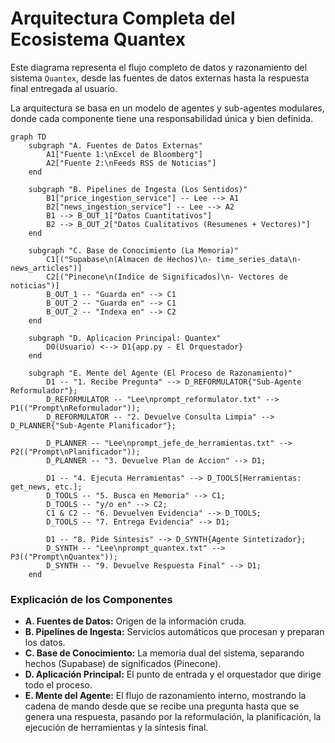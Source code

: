 # Arquitectura Completa del Ecosistema Quantex

Este diagrama representa el flujo completo de datos y razonamiento del sistema `Quantex`, desde las fuentes de datos externas hasta la respuesta final entregada al usuario.

La arquitectura se basa en un modelo de agentes y sub-agentes modulares, donde cada componente tiene una responsabilidad única y bien definida.

```mermaid
graph TD
    subgraph "A. Fuentes de Datos Externas"
        A1["Fuente 1:\nExcel de Bloomberg"]
        A2["Fuente 2:\nFeeds RSS de Noticias"]
    end

    subgraph "B. Pipelines de Ingesta (Los Sentidos)"
        B1["price_ingestion_service"] -- Lee --> A1
        B2["news_ingestion_service"] -- Lee --> A2
        B1 --> B_OUT_1["Datos Cuantitativos"]
        B2 --> B_OUT_2["Datos Cualitativos (Resumenes + Vectores)"]
    end

    subgraph "C. Base de Conocimiento (La Memoria)"
        C1[("Supabase\n(Almacen de Hechos)\n- time_series_data\n- news_articles")]
        C2[("Pinecone\n(Indice de Significados)\n- Vectores de noticias")]
        B_OUT_1 -- "Guarda en" --> C1
        B_OUT_2 -- "Guarda en" --> C1
        B_OUT_2 -- "Indexa en" --> C2
    end
    
    subgraph "D. Aplicacion Principal: Quantex"
        D0(Usuario) <--> D1{app.py - El Orquestador}
    end

    subgraph "E. Mente del Agente (El Proceso de Razonamiento)"
        D1 -- "1. Recibe Pregunta" --> D_REFORMULATOR{"Sub-Agente Reformulador"};
        D_REFORMULATOR -- "Lee\nprompt_reformulator.txt" --> P1(("Prompt\nReformulador"));
        D_REFORMULATOR -- "2. Devuelve Consulta Limpia" --> D_PLANNER{"Sub-Agente Planificador"};

        D_PLANNER -- "Lee\nprompt_jefe_de_herramientas.txt" --> P2(("Prompt\nPlanificador"));
        D_PLANNER -- "3. Devuelve Plan de Accion" --> D1;
        
        D1 -- "4. Ejecuta Herramientas" --> D_TOOLS[Herramientas: get_news, etc.];
        D_TOOLS -- "5. Busca en Memoria" --> C1;
        D_TOOLS -- "y/o en" --> C2;
        C1 & C2 -- "6. Devuelven Evidencia" --> D_TOOLS;
        D_TOOLS -- "7. Entrega Evidencia" --> D1;

        D1 -- "8. Pide Sintesis" --> D_SYNTH{Agente Sintetizador};
        D_SYNTH -- "Lee\nprompt_quantex.txt" --> P3(("Prompt\nQuantex"));
        D_SYNTH -- "9. Devuelve Respuesta Final" --> D1;
    end
```
### Explicación de los Componentes
* **A. Fuentes de Datos:** Origen de la información cruda.
* **B. Pipelines de Ingesta:** Servicios automáticos que procesan y preparan los datos.
* **C. Base de Conocimiento:** La memoria dual del sistema, separando hechos (Supabase) de significados (Pinecone).
* **D. Aplicación Principal:** El punto de entrada y el orquestador que dirige todo el proceso.
* **E. Mente del Agente:** El flujo de razonamiento interno, mostrando la cadena de mando desde que se recibe una pregunta hasta que se genera una respuesta, pasando por la reformulación, la planificación, la ejecución de herramientas y la síntesis final.